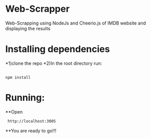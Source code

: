 # Web-Scrapper
Web-Scrapping using NodeJs and Cheerio.js of IMDB website and displaying the results

# Installing dependencies
*1)clone the repo
*2)In the root directory run:
##
```
npm install
```

# Running:
**Open
```
 http://localhost:3005
```
**You are ready to go!!!
